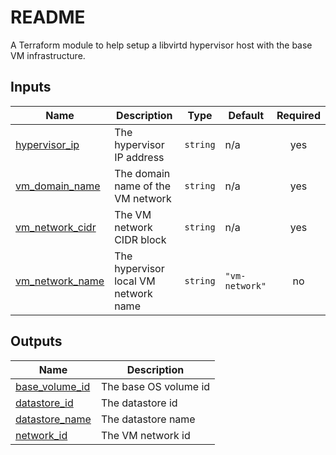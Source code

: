 # README
A Terraform module to help setup a libvirtd hypervisor host with the base VM infrastructure.
<!-- BEGIN_TF_DOCS -->
## Inputs

| Name | Description | Type | Default | Required |
|------|-------------|------|---------|:--------:|
| <a name="input_hypervisor_ip"></a> [hypervisor\_ip](#input\_hypervisor\_ip) | The hypervisor IP address | `string` | n/a | yes |
| <a name="input_vm_domain_name"></a> [vm\_domain\_name](#input\_vm\_domain\_name) | The domain name of the VM network | `string` | n/a | yes |
| <a name="input_vm_network_cidr"></a> [vm\_network\_cidr](#input\_vm\_network\_cidr) | The VM network CIDR block | `string` | n/a | yes |
| <a name="input_vm_network_name"></a> [vm\_network\_name](#input\_vm\_network\_name) | The hypervisor local VM network name | `string` | `"vm-network"` | no |

## Outputs

| Name | Description |
|------|-------------|
| <a name="output_base_volume_id"></a> [base\_volume\_id](#output\_base\_volume\_id) | The base OS volume id |
| <a name="output_datastore_id"></a> [datastore\_id](#output\_datastore\_id) | The datastore id |
| <a name="output_datastore_name"></a> [datastore\_name](#output\_datastore\_name) | The datastore name |
| <a name="output_network_id"></a> [network\_id](#output\_network\_id) | The VM network id |
<!-- END_TF_DOCS -->